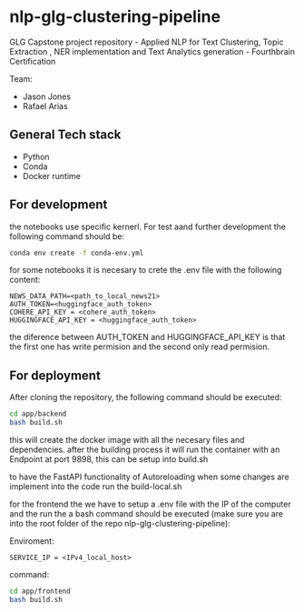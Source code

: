 # nlp-glg-clustering-pipeline

GLG Capstone project repository - Applied NLP for Text Clustering, Topic Extraction , NER implementation and Text Analytics generation - Fourthbrain  Certification

Team: 
* Jason Jones
* Rafael Arias

## General Tech stack

* Python
* Conda 
* Docker runtime

## For development 

the notebooks use specific kernerl. For test aand further development the following command should be:

```bash
conda env create -f conda-env.yml
```

for some notebooks it is necesary to crete the .env file with the following content:

```text
NEWS_DATA_PATH=<path_to_local_news21>
AUTH_TOKEN=<huggingface_auth_token>
COHERE_API_KEY = <cohere_auth_token>
HUGGINGFACE_API_KEY = <huggingface_auth_token>
```

the diference between AUTH_TOKEN and HUGGINGFACE_API_KEY is that the first one has write permision and the second only read permision.

## For deployment

After cloning the repository, the following command should be executed:

```bash
cd app/backend
bash build.sh
```

this will create the docker image with all the necesary files and dependencies.
after the building process it will run the container with an Endpoint at port 9898, this can be setup into build.sh

to have the FastAPI functionality of Autoreloading when some changes are implement into the code run the build-local.sh

for the frontend the we have to setup a .env file with the IP of the computer and the run the a bash command should be executed (make sure you are into the root folder of the repo nlp-glg-clustering-pipeline):

Enviroment:
```text
SERVICE_IP = <IPv4_local_host>
```	

command:
```bash
cd app/frontend
bash build.sh
```
